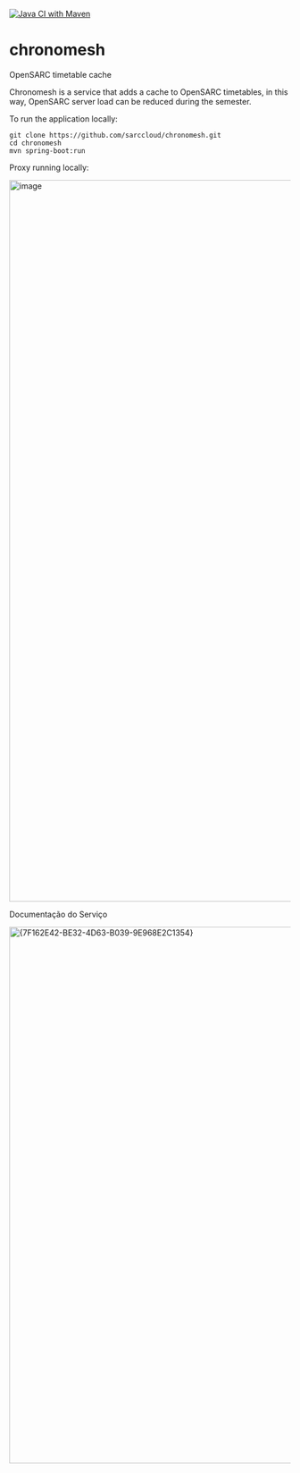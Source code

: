 
[![Java CI with Maven](https://github.com/sarccloud/chronomesh/actions/workflows/maven.yml/badge.svg)](https://github.com/sarccloud/chronomesh/actions/workflows/maven.yml)

# chronomesh
OpenSARC timetable cache

Chronomesh is a service that adds a cache to OpenSARC timetables, in this way, OpenSARC server load can be reduced during the semester.

To run the application locally:

```
git clone https://github.com/sarccloud/chronomesh.git
cd chronomesh
mvn spring-boot:run
```

Proxy running locally:

<img width="1291" alt="image" src="https://github.com/user-attachments/assets/7b18946e-307b-430d-b188-6fc1d462aa29">


Documentação do Serviço

<img width="960" alt="{7F162E42-BE32-4D63-B039-9E968E2C1354}" src="https://github.com/user-attachments/assets/1df9b49c-41e0-4060-8132-a7cb3316f127">



